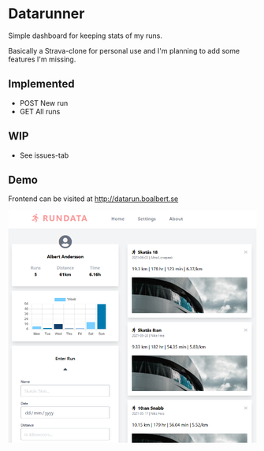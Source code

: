 # Datarunner
Simple dashboard for keeping stats of my runs.

Basically a Strava-clone for personal use and I'm planning to add some features I'm missing.

## Implemented
- POST New run
- GET All runs

## WIP
- See issues-tab

## Demo
Frontend can be visited at http://datarun.boalbert.se



![Sample](https://raw.githubusercontent.com/boalbert/DataRun-frontend/master/sample.png)
